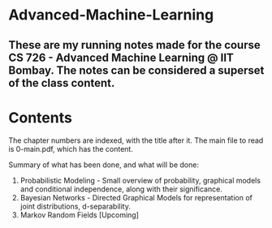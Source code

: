 # Advanced-Machine-Learning
These are my running notes made for the course CS 726 - Advanced Machine Learning @ IIT Bombay. The notes can be considered a superset of the class content.
---
# Contents
The chapter numbers are indexed, with the title after it. The main file to read is 0-main.pdf, which has the content.

Summary of what has been done, and what will be done:
1. Probabilistic Modeling - Small overview of probability, graphical models and conditional independence, along with their significance.
2. Bayesian Networks - Directed Graphical Models for representation of joint distributions, d-separability.
3. Markov Random Fields [Upcoming]
